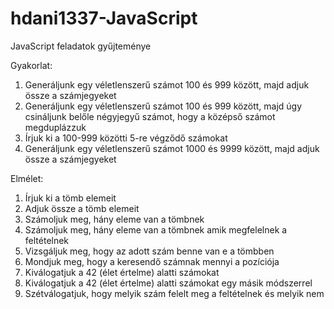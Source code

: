 # hdani1337-JavaScript
JavaScript feladatok gyűjteménye

Gyakorlat: 

1. Generáljunk egy véletlenszerű számot 100 és 999 között, majd adjuk össze a számjegyeket
2. Generáljunk egy véletlenszerű számot 100 és 999 között, majd úgy csináljunk belőle négyjegyű számot, hogy a középső számot megduplázzuk
3. Írjuk ki a 100-999 közötti 5-re végződő számokat
4. Generáljunk egy véletlenszerű számot 1000 és 9999 között, majd adjuk össze a számjegyeket

Elmélet:

1. Írjuk ki a tömb elemeit
2. Adjuk össze a tömb elemeit
3. Számoljuk meg, hány eleme van a tömbnek
4. Számoljuk meg, hány eleme van a tömbnek amik megfelelnek a feltételnek
5. Vizsgáljuk meg, hogy az adott szám benne van e a tömbben
6. Mondjuk meg, hogy a keresendő számnak mennyi a pozíciója
7. Kiválogatjuk a 42 (élet értelme) alatti számokat
8. Kiválogatjuk a 42 (élet értelme) alatti számokat egy másik módszerrel
9. Szétválogatjuk, hogy melyik szám felelt meg a feltételnek és melyik nem
